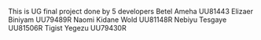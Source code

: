 This is UG final project done by 5 developers 
  Betel Ameha UU81443
  Elizaer Biniyam UU79489R 
  Naomi Kidane Wold UU81148R
  Nebiyu Tesgaye UU81506R
  Tigist Yegezu UU79430R
